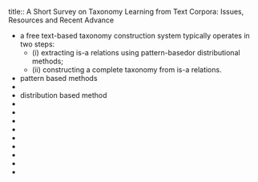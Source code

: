 title:: A Short Survey on Taxonomy Learning from Text Corpora: Issues, Resources and Recent Advance

- a free text-based taxonomy construction system typically operates in two steps:
	- (i) extracting is-a relations using pattern-basedor distributional methods;
	- (ii) constructing a complete taxonomy from is-a relations.
- pattern based methods
-
- distribution based method
-
-
-
-
-
-
-
-
-